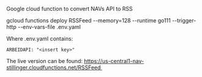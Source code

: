 

Google cloud function to convert NAVs API to RSS

gcloud functions deploy RSSFeed --memory=128 --runtime go111 --trigger-http --env-vars-file .env.yaml

Where .env.yaml contains:
```
ARBEIDAPI: "<insert key>"
```

The live version can be found:
https://us-central1-nav-stillinger.cloudfunctions.net/RSSFeed 

